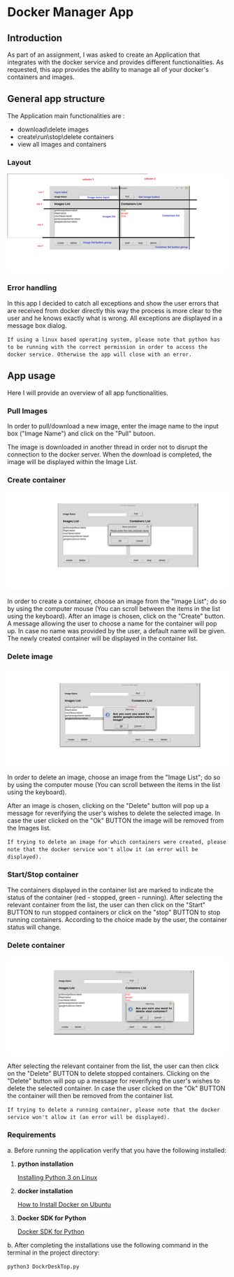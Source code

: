 # Docker Manager App

## Introduction

As part of an assignment, I was asked to create an Application that integrates with the docker service and provides different functionalities. As requested, this app provides the ability to manage all of your docker's containers and images.

## General app structure

The Application main functionalities are :
 
- download\delete images
- create\run\stop\delete containers
- view all images and containers

### Layout

![](screenShots/DOCKER_app_layout.png)


### Error handling

In this app I decided to catch all exceptions and show the user errors that are received from docker directly this way the process is more clear to the user and he knows exactly what is wrong.
All exceptions are displayed in a message box dialog.

``If using a linux based operating system, please note that python has to be running with the correct permission in order to access the docker service. Otherwise the app will close with an error.``

## App usage

Here I will provide an overview of all app functionalities.

### Pull Images

In order to pull/download a new image, enter the image name to the input box ("Image Name") and click on the "Pull" butoon.

The image is downloaded in another thread in order not to disrupt the connection to the docker server.
When the download is completed, the image will be displayed within the Image List.

### Create container

![](screenShots/create_cont.png)

In order to create a container, choose an image from the "Image List"; do so by using the computer mouse (You can scroll between the items in the list using the keyboard).
After an image is chosen, click on the "Create" button.
A message allowing the user to choose a name for the container will pop up. In case no name was provided by the user, a default name will be given. The newly created container will be displayed in the container list.

### Delete image

![](screenShots/delete_image.png)

In order to delete an image, choose an image from the "Image List"; do so by using the computer mouse (You can scroll between the items in the list using the keyboard).

After an image is chosen, clicking on the "Delete" button will pop up a message for reverifying the user's wishes to delete the selected image. In case the user clicked on the "Ok" BUTTON the image will be removed from the Images list.

``If trying to delete an image for which containers were created, please note that the docker service won't allow it (an error will be displayed).``

### Start/Stop container

The containers displayed in the container list are marked to indicate the status of the container (red - stopped, green - running). After selecting the relevant container from the list, the user can then click on the "Start" BUTTON to run stopped containers or click on the "stop" BUTTON to stop running containers.
According to the choice made by the user, the container status will change.

### Delete container

![](screenShots/delete_cont.png)

After selecting the relevant container from the list, the user can then click on the "Delete" BUTTON to delete stopped containers.
Clicking on the "Delete" button will pop up a message for reverifying the user's wishes to delete the selected container. In case the user clicked on the "Ok" BUTTON the container will then be removed from the container list.

``If trying to delete a running container, please note that the docker service won't allow it (an error will be displayed).``

### Requirements
a. Before running the application verify that you have the following installed:
   1. **python installation**
   
      [Installing Python 3 on Linux](https://docs.python-guide.org/starting/install3/linux/)
   2. **docker installation**
   
       [How to Install Docker on Ubuntu](https://www.simplilearn.com/tutorials/docker-tutorial/how-to-install-docker-on-ubuntu)
   3. **Docker SDK for Python**
   
       [Docker SDK for Python](https://docker-py.readthedocs.io/en/stable/)
   

b. After completing the installations use the following command in the terminal in the project directory:

``` python3 DockrDeskTop.py ```



